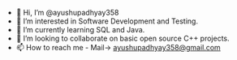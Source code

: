 - 👋 Hi, I’m @ayushupadhyay358
- 👀 I’m interested in Software Development and Testing.
- 🌱 I’m currently learning SQL and Java.
- 💞️ I’m looking to collaborate on basic open source C++ projects.
- 📫 How to reach me - Mail-> ayushupadhyay358@gmail.com

<!---
ayushupadhyay358/ayushupadhyay358 is a ✨ special ✨ repository because its `README.md` (this file) appears on your GitHub profile.
You can click the Preview link to take a look at your changes.
--->
